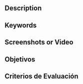 ## Description
<!-- Descripción sobre lo hecho en la PR -->

## Keywords
<!-- Palabras relacionadas con los conceptos vistos -->

## Screenshots or Video
<!-- Captura de pantalla de la consola -->

## Objetivos
<!-- Buscar en el README el Resultado de Aprendizaje con el que se está trabajando -->

## Criterios de Evaluación
<!--
    Buscar en el README los criterios de Evaluación con los que se están trabajando.
    Marca con una [X] los conseguidos. Ejemplo:
    [ ] Criterio Evaluación 1.
    [ ] Criterio Evaluación 2.
    [X] Criterio Evaluación 3.
-->